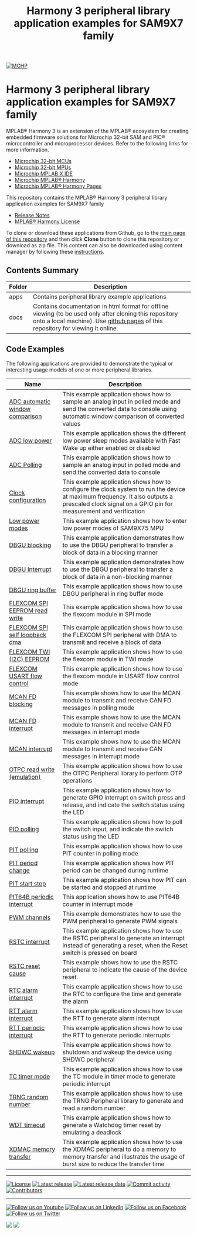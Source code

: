 ﻿---
title: Harmony 3 peripheral library application examples for SAM9X7 family
nav_order: 1
has_children: true
has_toc: false
---
[![MCHP](https://www.microchip.com/ResourcePackages/Microchip/assets/dist/images/logo.png)](https://www.microchip.com)

# Harmony 3 peripheral library application examples for SAM9X7 family

MPLAB® Harmony 3 is an extension of the MPLAB® ecosystem for creating embedded firmware solutions for Microchip 32-bit SAM and PIC® microcontroller and microprocessor devices.  Refer to the following links for more information.

- [Microchip 32-bit MCUs](https://www.microchip.com/design-centers/32-bit)
- [Microchip 32-bit MPUs](https://www.microchip.com/design-centers/32-bit-mpus)
- [Microchip MPLAB X IDE](https://www.microchip.com/mplab/mplab-x-ide)
- [Microchip MPLAB® Harmony](https://www.microchip.com/mplab/mplab-harmony)
- [Microchip MPLAB® Harmony Pages](https://microchip-mplab-harmony.github.io/)

This repository contains the MPLAB® Harmony 3 peripheral library application examples for SAM9X7 family

- [Release Notes](release_notes.md)
- [MPLAB® Harmony License](mplab_harmony_license.md)

To clone or download these applications from Github, go to the [main page of this repository](https://github.com/Microchip-MPLAB-Harmony/csp_apps_sam_9x7) and then click **Clone** button to clone this repository or download as zip file.
This content can also be downloaded using content manager by following these [instructions](https://github.com/Microchip-MPLAB-Harmony/contentmanager/wiki).

## Contents Summary

| Folder     | Description                             |
| ---        | ---                                     |
| apps       | Contains peripheral library example applications |
| docs       | Contains documentation in html format for offline viewing (to be used only after cloning this repository onto a local machine). Use [github pages](https://microchip-mplab-harmony.github.io/csp_apps_sam_9x7/) of this repository for viewing it online. |

## Code Examples

The following applications are provided to demonstrate the typical or interesting usage models of one or more peripheral libraries.

| Name | Description |
| ---- | ----------- |
| [ADC automatic window comparison](https://onlinedocs.microchip.com/v2/keyword-lookup?keyword=CSP_APPS_SAM_9x7_ADC_AUTOMATIC_WINDOW_COMPARISON&redirect=true) | This example application shows how to sample an analog input in polled mode and send the converted data to console using automatic window comparison of converted values |
| [ADC low power](https://onlinedocs.microchip.com/v2/keyword-lookup?keyword=CSP_APPS_SAM_9x7_ADC_LOW_POWER&redirect=true) | This example application shows the different low power sleep modes available with Fast Wake up either enabled or disabled |
| [ADC Polling](https://onlinedocs.microchip.com/v2/keyword-lookup?keyword=CSP_APPS_SAM_9x7_ADC_POLLING&redirect=true) | This example application shows how to sample an analog input in polled mode and send the converted data to console |
| [Clock configuration](https://onlinedocs.microchip.com/v2/keyword-lookup?keyword=CSP_APPS_SAM_9x7_CLOCK_CONFIGURATION&redirect=true) | This example application shows how to configure the clock system to run the device at maximum frequency. It also outputs a prescaled clock signal on a GPIO pin for measurement and verification |
| [Low power modes](https://onlinedocs.microchip.com/v2/keyword-lookup?keyword=CSP_APPS_SAM_9x7_LOW_POWER_MODES&redirect=true) | This example application shows how to enter low power modes of SAM9X75 MPU |
| [DBGU blocking](https://onlinedocs.microchip.com/v2/keyword-lookup?keyword=CSP_APPS_SAM_9x7_DBGU_BLOCKING&redirect=true) | This example application demonstrates how to use the DBGU peripheral to transfer a block of data in a blocking manner |
| [DBGU Interrupt](https://onlinedocs.microchip.com/v2/keyword-lookup?keyword=CSP_APPS_SAM_9x7_DBGU_INTERRUPT&redirect=true) | This example application demonstrates how to use the DBGU peripheral to transfer a block of data in a non-blocking manner |
| [DBGU ring buffer](https://onlinedocs.microchip.com/v2/keyword-lookup?keyword=CSP_APPS_SAM_9x7_DBGU_RING_BUFFER&redirect=true) | This example application shows how to use DBGU peripheral in ring buffer mode |
| [FLEXCOM SPI EEPROM read write](https://onlinedocs.microchip.com/v2/keyword-lookup?keyword=CSP_APPS_SAM_9x7_FLEXCOM_SPI_EEPROM_READ_WRITE&redirect=true) | This example application shows how to use the flexcom module in SPI mode |
| [FLEXCOM SPI self loopback dma ](https://onlinedocs.microchip.com/v2/keyword-lookup?keyword=CSP_APPS_SAM_9x7_FLEXCOM_SPI_SELF_LOOPBACK_DMA&redirect=true) | This example application shows how to use the FLEXCOM SPI peripheral with DMA to transmit and receive a block of data |
| [FLEXCOM TWI (I2C) EEPROM]() | This example application shows how to use the flexcom module in TWI mode |
| [FLEXCOM USART flow control](https://onlinedocs.microchip.com/v2/keyword-lookup?keyword=CSP_APPS_SAM_9x7_FLEXCOM_USART_FLOW_CONTROL&redirect=true) | This example application shows how to use the flexcom module in USART flow control mode |
| [MCAN FD blocking](https://onlinedocs.microchip.com/v2/keyword-lookup?keyword=CSP_APPS_SAM_9x7_MCAN_FD_BLOCKING&redirect=true) | This example shows how to use the MCAN module to transmit and receive CAN FD messages in polling mode |
| [MCAN FD interrupt](https://onlinedocs.microchip.com/v2/keyword-lookup?keyword=CSP_APPS_SAM_9x7_MCAN_FD_INTERRUPT&redirect=true) | This example shows how to use the MCAN module to transmit and receive CAN FD messages in interrupt mode |
| [MCAN interrupt](https://onlinedocs.microchip.com/v2/keyword-lookup?keyword=CSP_APPS_SAM_9x7_MCAN_INTERRUPT&redirect=true) | This example shows how to use the MCAN module to transmit and receive CAN messages in interrupt mode |
| [OTPC read write (emulation)](https://onlinedocs.microchip.com/v2/keyword-lookup?keyword=CSP_APPS_SAM_9x7_OTPC_READ_WRITE_EMULATION&redirect=true) | This example application shows how to use the OTPC Peripheral library to perform OTP operations |
| [PIO interrupt](https://onlinedocs.microchip.com/v2/keyword-lookup?keyword=CSP_APPS_SAM_9x7_PIO_INTERRUPT&redirect=true) | This example application shows how to generate GPIO interrupt on switch press and release, and indicate the switch status using the LED |
| [PIO polling](https://onlinedocs.microchip.com/v2/keyword-lookup?keyword=CSP_APPS_SAM_9x7_PIO_POLLING&redirect=true) | This example application shows how to poll the switch input, and indicate the switch status using the LED |
| [PIT polling](https://onlinedocs.microchip.com/v2/keyword-lookup?keyword=CSP_APPS_SAM_9x7_PIT_POLLING&redirect=true) | This example application shows how to use PIT counter in polling mode |
| [PIT period change](https://onlinedocs.microchip.com/v2/keyword-lookup?keyword=CSP_APPS_SAM_9x7_PIT_PERIOD_CHANGE&redirect=true) | This example application shows how PIT period can be changed during runtime |
| [PIT start stop](https://onlinedocs.microchip.com/v2/keyword-lookup?keyword=CSP_APPS_SAM_9x7_PIT_START_STOP&redirect=true) | This example application shows how PIT can be started and stopped at runtime |
| [PIT64B periodic interrupt](https://onlinedocs.microchip.com/v2/keyword-lookup?keyword=CSP_APPS_SAM_9x7_PIT64B_PERIODIC_INTERRUPT&redirect=true) | This application shows how to use PIT64B counter in interrupt mode |
| [PWM channels](https://onlinedocs.microchip.com/v2/keyword-lookup?keyword=CSP_APPS_SAM_9x7_PWM_CHANNELS&redirect=true) | This example demonstrates how to use the PWM peripheral to generate PWM signals |
| [RSTC interrupt](https://onlinedocs.microchip.com/v2/keyword-lookup?keyword=CSP_APPS_SAM_9x7_RSTC_INTERRUPT&redirect=true) | This example application shows how to use the RSTC peripheral to generate an interrupt instead of generating a reset, when the Reset switch is pressed on board |
| [RSTC reset cause](https://onlinedocs.microchip.com/v2/keyword-lookup?keyword=CSP_APPS_SAM_9x7_RSTC_RESET_CAUSE&redirect=true) | This example shows how to use the RSTC peripheral to indicate the cause of the device reset |
| [RTC alarm interrupt](https://onlinedocs.microchip.com/v2/keyword-lookup?keyword=CSP_APPS_SAM_9x7_RTC_ALARM_INTERRUPT&redirect=true) | This example application shows how to use the RTC to configure the time and generate the alarm |
| [RTT alarm interrupt](https://onlinedocs.microchip.com/v2/keyword-lookup?keyword=CSP_APPS_SAM_9x7_RTT_ALARM_INTERRUPT&redirect=true) | This example application shows how to use the RTT to generate alarm interrupt |
| [RTT periodic interrupt](https://onlinedocs.microchip.com/v2/keyword-lookup?keyword=CSP_APPS_SAM_9x7_RTT_PERIODIC_INTERRUPT&redirect=true) | This example application shows how to use the RTT to generate periodic interrupts |
| [SHDWC wakeup](https://onlinedocs.microchip.com/v2/keyword-lookup?keyword=CSP_APPS_SAM_9x7_SHDWC_WAKEUP&redirect=true) | This example application shows how to shutdown and wakeup the device using SHDWC peripheral |
| [TC timer mode](https://onlinedocs.microchip.com/v2/keyword-lookup?keyword=CSP_APPS_SAM_9x7_TC_TIMER_MODE&redirect=true) | This example application shows how to use the TC module in timer mode to generate periodic interrupt |
| [TRNG random number](https://onlinedocs.microchip.com/v2/keyword-lookup?keyword=CSP_APPS_SAM_9x7_TRNG_RANDOM_NUMBER&redirect=true) | This example application shows how to use the TRNG Peripheral library to generate and read a random number |
| [WDT timeout](https://onlinedocs.microchip.com/v2/keyword-lookup?keyword=CSP_APPS_SAM_9x7_WDT_TIMEOUT&redirect=true) | This example application shows how to generate a Watchdog timer reset by emulating a deadlock |
| [XDMAC memory transfer](https://onlinedocs.microchip.com/v2/keyword-lookup?keyword=CSP_APPS_SAM_9x7_XDMAC_MEMORY_TRANSFER&redirect=true) | This example application shows how to use the XDMAC peripheral to do a memory to memory transfer and illustrates the usage of burst size to reduce the transfer time |

____

[![License](https://img.shields.io/badge/license-Harmony%20license-orange.svg)](https://github.com/Microchip-MPLAB-Harmony/csp_apps_sam_9x7/blob/master/mplab_harmony_license.md)
[![Latest release](https://img.shields.io/github/release/Microchip-MPLAB-Harmony/csp_apps_sam_9x7.svg)](https://github.com/Microchip-MPLAB-Harmony/csp_apps_sam_9x7/releases/latest)
[![Latest release date](https://img.shields.io/github/release-date/Microchip-MPLAB-Harmony/csp_apps_sam_9x7.svg)](https://github.com/Microchip-MPLAB-Harmony/csp_apps_sam_9x7/releases/latest)
[![Commit activity](https://img.shields.io/github/commit-activity/y/Microchip-MPLAB-Harmony/csp_apps_sam_9x7.svg)](https://github.com/Microchip-MPLAB-Harmony/csp_apps_sam_9x7/graphs/commit-activity)
[![Contributors](https://img.shields.io/github/contributors-anon/Microchip-MPLAB-Harmony/csp_apps_sam_9x7.svg)]()

____

[![Follow us on Youtube](https://img.shields.io/badge/Youtube-Follow%20us%20on%20Youtube-red.svg)](https://www.youtube.com/user/MicrochipTechnology)
[![Follow us on LinkedIn](https://img.shields.io/badge/LinkedIn-Follow%20us%20on%20LinkedIn-blue.svg)](https://www.linkedin.com/company/microchip-technology)
[![Follow us on Facebook](https://img.shields.io/badge/Facebook-Follow%20us%20on%20Facebook-blue.svg)](https://www.facebook.com/microchiptechnology/)
[![Follow us on Twitter](https://img.shields.io/twitter/follow/MicrochipTech.svg?style=social)](https://twitter.com/MicrochipTech)

[![](https://img.shields.io/github/stars/Microchip-MPLAB-Harmony/csp_apps_sam_9x7.svg?style=social)]()
[![](https://img.shields.io/github/watchers/Microchip-MPLAB-Harmony/csp_apps_sam_9x7.svg?style=social)]()